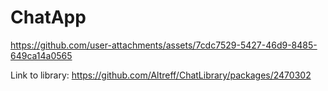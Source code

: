 # ChatApp
 


https://github.com/user-attachments/assets/7cdc7529-5427-46d9-8485-649ca14a0565



Link to library: https://github.com/Altreff/ChatLibrary/packages/2470302
